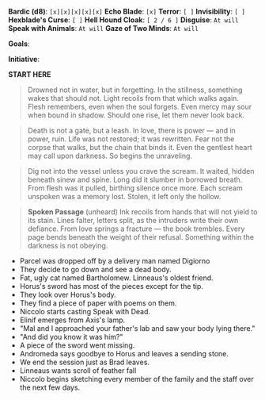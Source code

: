 **Bardic (d8)**: `[x][x][x][x][x]`
**Echo Blade**: `[x]`
**Terror**: `[ ]`
**Invisibility**: `[ ]`
**Hexblade's Curse**: `[ ]`
**Hell Hound Cloak**: `[ 2 / 6 ]`
**Disguise**: `At will`
**Speak with Animals**: `At will`
**Gaze of Two Minds**: `At will`

**Goals**:

**Initiative**:

**START HERE**
> Drowned not in water, but in forgetting.
> In the stillness, something wakes that should not.
> Light recoils from that which walks again.
> Flesh remembers, even when the soul forgets.
> Even mercy may sour when bound in shadow.
> Should one rise, let them never look back.

> Death is not a gate, but a leash. 
> In love, there is power — and in power, ruin. 
> Life was not restored; it was rewritten. 
> Fear not the corpse that walks, but the chain that binds it. 
> Even the gentlest heart may call upon darkness. 
> So begins the unraveling.

> Dig not into the vessel unless you crave the scream. 
> It waited, hidden beneath sinew and spine. 
> Long did it slumber in borrowed breath. 
> From flesh was it pulled, birthing silence once more. 
> Each scream unspoken was a memory lost. 
> Stolen, it left only the hollow.

> **Spoken Passage**
> (unheard)
> Ink recoils from hands that will not yield to its stain.
> Lines falter, letters split, as the intruders write their own defiance.
> From love springs a fracture — the book trembles.
> Every page bends beneath the weight of their refusal.
> Something within the darkness is not obeying.

- Parcel was dropped off by a delivery man named Digiorno
- They decide to go down and see a dead body.
- Fat, ugly cat named Bartholomew. Linneaus's oldest friend.
- Horus's sword has most of the pieces except for the tip.
- They look over Horus's body.
- They find a piece of paper with poems on them.
- Niccolo starts casting Speak with Dead.
- Elinif emerges from Axis's lamp.
- "Mal and I approached your father's lab and saw your body lying there."
- "And did you know it was him?"
- A piece of the sword went missing.
- Andromeda says goodbye to Horus and leaves a sending stone.
- We end the session just as Brad leaves.
- Linneaus wants scroll of feather fall
- Niccolo begins sketching every member of the family and the staff over the next few days.